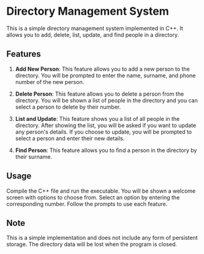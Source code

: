 # Directory Management System

This is a simple directory management system implemented in C++. It allows you to add, delete, list, update, and find people in a directory.

## Features

1. **Add New Person**: This feature allows you to add a new person to the directory. You will be prompted to enter the name, surname, and phone number of the new person.

2. **Delete Person**: This feature allows you to delete a person from the directory. You will be shown a list of people in the directory and you can select a person to delete by their number.

3. **List and Update**: This feature shows you a list of all people in the directory. After showing the list, you will be asked if you want to update any person's details. If you choose to update, you will be prompted to select a person and enter their new details.

4. **Find Person**: This feature allows you to find a person in the directory by their surname.

## Usage

Compile the C++ file and run the executable. You will be shown a welcome screen with options to choose from. Select an option by entering the corresponding number. Follow the prompts to use each feature.

## Note

This is a simple implementation and does not include any form of persistent storage. The directory data will be lost when the program is closed.
